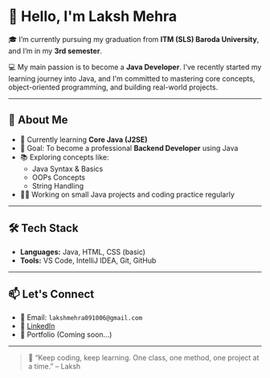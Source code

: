 # 👋 Hello, I'm Laksh Mehra

🎓 I’m currently pursuing my graduation from **ITM (SLS) Baroda University**, and I’m in my **3rd semester**.

💻 My main passion is to become a **Java Developer**. I’ve recently started my learning journey into Java, and I'm committed to mastering core concepts, object-oriented programming, and building real-world projects.

---

## 🚀 About Me

- 🌱 Currently learning **Core Java (J2SE)**
- 🎯 Goal: To become a professional **Backend Developer** using Java
- 📚 Exploring concepts like:
  - Java Syntax & Basics
  - OOPs Concepts
  - String Handling
- 👨‍💻 Working on small Java projects and coding practice regularly

---


## 🛠️ Tech Stack

- **Languages:** Java, HTML, CSS (basic)
- **Tools:** VS Code, IntelliJ IDEA, Git, GitHub

---


## 📫 Let's Connect

- 📧 Email: `lakshmehra091006@gmail.com`  
- 🔗 [LinkedIn]([www.linkedin.com/in/laksh-mehra091006](https://www.linkedin.com/in/laksh-mehra-5aba9632a?utm_source=share&utm_campaign=share_via&utm_content=profile&utm_medium=android_app))  
- 💼 Portfolio (Coming soon...)

---

> 🌟 “Keep coding, keep learning. One class, one method, one project at a time.” – Laksh



<!---
Laksh0923/Laksh0923 is a ✨ special ✨ repository because its `README.md` (this file) appears on your GitHub profile.
You can click the Preview link to take a look at your changes.
--->
